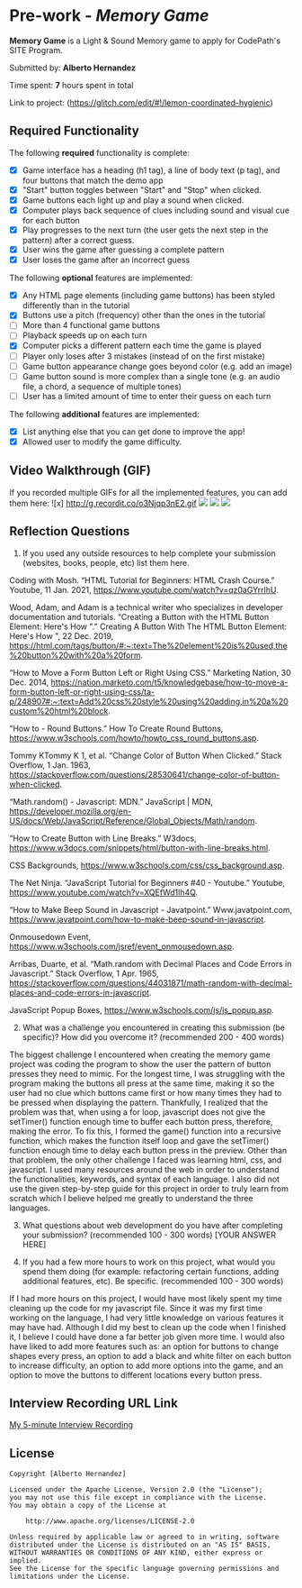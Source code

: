 # Pre-work - *Memory Game*

**Memory Game** is a Light & Sound Memory game to apply for CodePath's SITE Program. 

Submitted by: **Alberto Hernandez**

Time spent: **7** hours spent in total

Link to project: (https://glitch.com/edit/#!/lemon-coordinated-hygienic)

## Required Functionality

The following **required** functionality is complete:

* [x] Game interface has a heading (h1 tag), a line of body text (p tag), and four buttons that match the demo app
* [x] "Start" button toggles between "Start" and "Stop" when clicked. 
* [x] Game buttons each light up and play a sound when clicked. 
* [x] Computer plays back sequence of clues including sound and visual cue for each button
* [x] Play progresses to the next turn (the user gets the next step in the pattern) after a correct guess. 
* [x] User wins the game after guessing a complete pattern
* [x] User loses the game after an incorrect guess

The following **optional** features are implemented:

* [x] Any HTML page elements (including game buttons) has been styled differently than in the tutorial
* [x] Buttons use a pitch (frequency) other than the ones in the tutorial
* [ ] More than 4 functional game buttons
* [ ] Playback speeds up on each turn
* [x] Computer picks a different pattern each time the game is played
* [ ] Player only loses after 3 mistakes (instead of on the first mistake)
* [ ] Game button appearance change goes beyond color (e.g. add an image)
* [ ] Game button sound is more complex than a single tone (e.g. an audio file, a chord, a sequence of multiple tones)
* [ ] User has a limited amount of time to enter their guess on each turn

The following **additional** features are implemented:

- [x] List anything else that you can get done to improve the app!
- [x] Allowed user to modify the game difficulty. 

## Video Walkthrough (GIF)

If you recorded multiple GIFs for all the implemented features, you can add them here:
![x] http://g.recordit.co/o3Njqp3nE2.gif
![](gif2-link-here)
![](gif3-link-here)
![](gif4-link-here)

## Reflection Questions
1. If you used any outside resources to help complete your submission (websites, books, people, etc) list them here. 

Coding with Mosh. “HTML Tutorial for Beginners: HTML Crash Course.” Youtube, 11 Jan. 2021, https://www.youtube.com/watch?v=qz0aGYrrlhU. 

Wood, Adam, and Adam is a technical writer who specializes in developer documentation and tutorials. “Creating a Button with the HTML Button Element: Here's How ".” Creating A Button With The HTML Button Element: Here's How ", 22 Dec. 2019, https://html.com/tags/button/#:~:text=The%20element%20is%20used,the%20button%20with%20a%20form.

“How to Move a Form Button Left or Right Using CSS.” Marketing Nation, 30 Dec. 2014, https://nation.marketo.com/t5/knowledgebase/how-to-move-a-form-button-left-or-right-using-css/ta-p/248907#:~:text=Add%20css%20style%20using%20adding,in%20a%20custom%20html%20block.  

“How to - Round Buttons.” How To Create Round Buttons, https://www.w3schools.com/howto/howto_css_round_buttons.asp. 

Tommy KTommy K 1, et al. “Change Color of Button When Clicked.” Stack Overflow, 1 Jan. 1963, https://stackoverflow.com/questions/28530641/change-color-of-button-when-clicked. 

“Math.random() - Javascript: MDN.” JavaScript | MDN, https://developer.mozilla.org/en-US/docs/Web/JavaScript/Reference/Global_Objects/Math/random. 

“How to Create Button with Line Breaks.” W3docs, https://www.w3docs.com/snippets/html/button-with-line-breaks.html. 

CSS Backgrounds, https://www.w3schools.com/css/css_background.asp. 

The Net Ninja. “JavaScript Tutorial for Beginners #40 - Youtube.” Youtube, https://www.youtube.com/watch?v=XQEfWd1lh4Q. 

“How to Make Beep Sound in Javascript - Javatpoint.” Www.javatpoint.com, https://www.javatpoint.com/how-to-make-beep-sound-in-javascript. 

Onmousedown Event, https://www.w3schools.com/jsref/event_onmousedown.asp. 

Arribas, Duarte, et al. “Math.random with Decimal Places and Code Errors in Javascript.” Stack Overflow, 1 Apr. 1965, https://stackoverflow.com/questions/44031871/math-random-with-decimal-places-and-code-errors-in-javascript. 

JavaScript Popup Boxes, https://www.w3schools.com/js/js_popup.asp. 



2. What was a challenge you encountered in creating this submission (be specific)? How did you overcome it? (recommended 200 - 400 words) 

The biggest challenge I encountered when creating the memory game project was coding the program to show the user the pattern of button presses they need to mimic. For the longest time, I was struggling with the program making the buttons all press at the same time, making it so the user had no clue which buttons came first or how many times they had to be pressed when displaying the pattern. Thankfully, I realized that the problem was that, when using a for loop, javascript does not give the setTimer() function enough time to buffer each button press, therefore, making the error. To fix this, I formed the game() function into a recursive function, which makes the function itself loop and gave the setTimer() function enough time to delay each button press in the preview.  Other than that problem, the only other challenge I faced was learning html, css, and javascript. I used many resources around the web in order to understand the functionalities, keywords, and syntax of each language. I also did not use the given step-by-step guide for this project in order to truly learn from scratch which I believe helped me greatly to understand the three languages.

3. What questions about web development do you have after completing your submission? (recommended 100 - 300 words) 
[YOUR ANSWER HERE]

4. If you had a few more hours to work on this project, what would you spend them doing (for example: refactoring certain functions, adding additional features, etc). Be specific. (recommended 100 - 300 words) 

If I had more hours on this project, I would have most likely spent my time cleaning up the code for my javascript file. Since it was my first time working on the language, I had very little knowledge on various features it may have had. Although I did my best to clean up the code when I finished it, I believe I could have done a far better job given more time. I would also have liked to add more features such as: an option for buttons to change shapes every press, an option to add a black and white filter on each button to increase difficulty, an option to add more options into the game, and an option to move the buttons to different locations every button press.

## Interview Recording URL Link

[My 5-minute Interview Recording](your-link-here)


## License

    Copyright [Alberto Hernandez]

    Licensed under the Apache License, Version 2.0 (the "License");
    you may not use this file except in compliance with the License.
    You may obtain a copy of the License at

        http://www.apache.org/licenses/LICENSE-2.0

    Unless required by applicable law or agreed to in writing, software
    distributed under the License is distributed on an "AS IS" BASIS,
    WITHOUT WARRANTIES OR CONDITIONS OF ANY KIND, either express or implied.
    See the License for the specific language governing permissions and
    limitations under the License.
